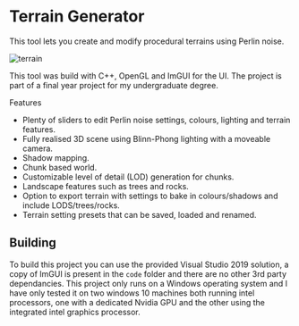 # Terrain Generator

This tool lets you create and modify procedural terrains using Perlin noise.

![terrain](https://i.imgur.com/8m8BsGo.png)

This tool was build with C++, OpenGL and ImGUI for the UI. The project is part of a final year project for my undergraduate degree.

Features
- Plenty of sliders to edit Perlin noise settings, colours, lighting and terrain features.
- Fully realised 3D scene using Blinn-Phong lighting with a moveable camera.
- Shadow mapping.
- Chunk based world.
- Customizable level of detail (LOD) generation for chunks.
- Landscape features such as trees and rocks.
- Option to export terrain with settings to bake in colours/shadows and include LODS/trees/rocks.
- Terrain setting presets that can be saved, loaded and renamed.

## Building

To build this project you can use the provided Visual Studio 2019 solution, a copy of ImGUI is present in the `code` folder and there are no other 3rd party dependancies. This project only runs on a Windows operating system and I have only tested it on two windows 10 machines both running intel processors, one with a dedicated Nvidia GPU and the other using the integrated intel graphics processor.
